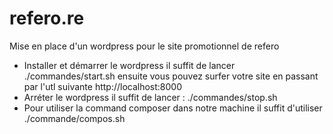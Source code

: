 # refero.re
Mise en place d'un wordpress pour le site promotionnel de refero

- Installer et démarrer le wordpress il suffit de lancer 
./commandes/start.sh
ensuite vous pouvez surfer votre site en passant par l'utl suivante
http://localhost:8000
- Arréter le wordpress il suffit de lancer :
./commandes/stop.sh
- Pour utiliser la command composer dans notre machine il suffit d'utiliser 
./commande/compos.sh